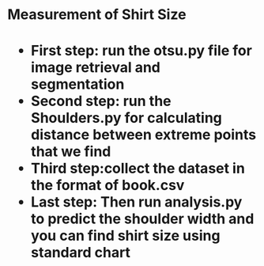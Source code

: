 <h1>Measurement of Shirt Size<h1>
<ul>
  <li>First step: run the otsu.py file for image retrieval and segmentation</li>
  <li>Second step: run the Shoulders.py for calculating distance between extreme points that we find</li>
  <li>Third step:collect the dataset in the format of book.csv</li>
  <li>Last step: Then run analysis.py to predict the shoulder width and you can find shirt size using standard chart</li>
</ul>
